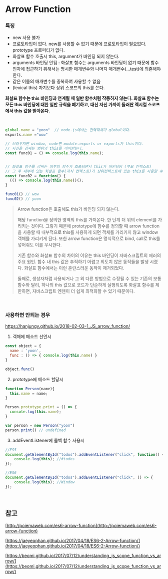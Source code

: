 # Arrow Function

### 특징

- new 사용 불가
- 프로토타입이 없다. new를 사용할 수 없기 때문에 프로토타입이 필요없다. prototype 프로퍼티가 없다.
- 화살표 함수 호출시 this, argument가 바인딩 되지 않는다.
- arguments 바인딩 안됨 : 화살표 함수는 arguments 바인딩이 없기 때문에 함수 인자에 접근하기 위해서는 명시한 매개변수와 나머지 매개변수(...test)에 의존해야한다.
- 같은 이름의 매개변수를 중복하여 사용할 수 없음
- (lexical this) 자기보다 상위 스코프의 this를 쓴다.

**화살표 함수는 this 바인딩과 연계될 때 일반 함수처럼 작동하지 않는다. 화살표 함수는 모든 this 바인딩에 대한 일반 규칙을 폐기하고, 대신 자신 가까이 둘러싼 렉시컬 스코프에서 this 값을 받아온다.**

<br/>


```javascript
global.name = "yoon"  // node.js에서는 전역객체가 global이다.
exports.name ="wow"

// 브라우저면 window, node면 module.exports or exports가 this이다.
// 자신을 감싸는 범위의 this를 이어받는다.
const func01 = () => console.log(this.name); 


// 화살표 함수를 감싸는 외부의 함수가 호출되면서 this가 바인딩됨 (부모 컨텍스트)
// 그 후 내부에 있는 화살표 함수(자식 컨텍스트)가 상위컨텍스트에 있는 this를 사용할 수 있게 됨
const func02 = function() { 
  (() => console.log(this.name))();
}

func01() // wow
func02() // yoon
```

> Arrow function은 호출해도 this가 바인딩 되지 않는다.  
>
> 해당 function을 정의한 영역의 this를 가져온다. 한 단계 더 위의 element를 가리키는 것이다. 그렇기 때문에 
> prototype에 함수를 정의할 때 arrow function을 사용할 때 내부적으로 this를 사용하게 되면 객체를 가리키지 않고 
> window 객체를 가리키게 된다. 또한 arrow function은 명식적으로 bind, call로 this를 넣어줘도 이를 무시한다.
>
> 기존 함수와 화살표 함수의 차이의 이유는 this 바인딩이 자바스크립트의 에러의 주요 원인. 
> 함수 내 this 값은 추적하기 어렵고 의도치 않은 동작들을 발생 시켰다. 화살표 함수에서는 이런 혼란스러운 동작이 
> 제거되었다. 
>
> 둘째로, 생성자처럼 사용되거나 그 외 다른 방법으로 수정될 수 있는 기존의 보통 함수와 달리, 하나의 this 값으로 
> 코드가 단순하게 실행되도록 화살표 함수를 제한하면, 자바스크립트 엔젠이 더 쉽게 최적화할 수 있기 때문이다.

<br/>

### 사용하면 안되는 경우

https://hanjungv.github.io/2018-02-03-1_JS_arrow_function/

1. 객체에 메소드 선언시

```javascript
const object = {
  name : 'yoon',
  func : () => { console.log(this.name) }
}

object.func()
```

2. prototype에 메소드 할당시

```javascript
function Person(name){
  this.name = name;
}

Person.prototype.print = () => {
  console.log(this.name);
}

var person = new Person("yoon")
person.print() // undefined
```

3. addEventListener에 콜백 함수 사용시

```javascript
//ES5
document.getElementById("todos").addEventListener("click", function() {
    console.log(this); //#todos
});

//ES6
document.getElementById("todos").addEventListener("click", () => {
    console.log(this); //Window
});
```

<br/>

## 참고

[http://poiemaweb.com/es6-arrow-function](http://poiemaweb.com/es6-arrow-function)

[https://jaeyeophan.github.io/2017/04/18/ES6-2-Arrow-function/](https://jaeyeophan.github.io/2017/04/18/ES6-2-Arrow-function/)

[https://beomi.github.io/2017/07/12/understanding_js_scope_function_vs_arrow/](https://beomi.github.io/2017/07/12/understanding_js_scope_function_vs_arrow/)

